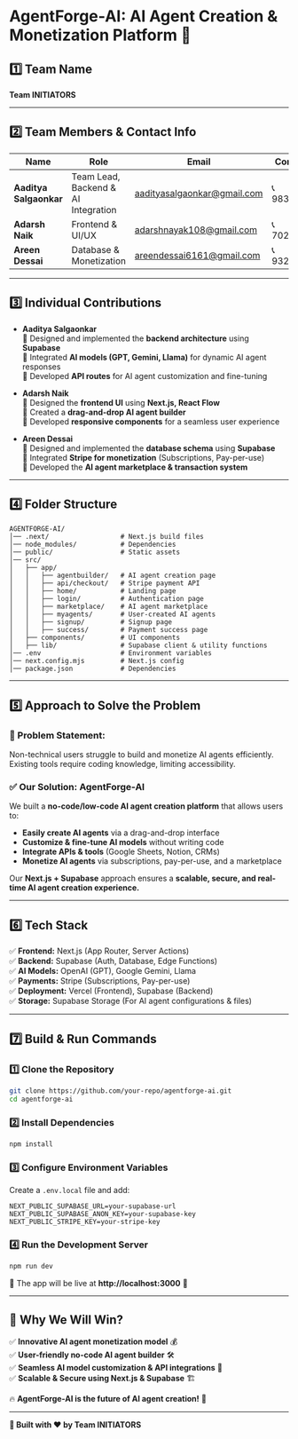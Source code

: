 # **AgentForge-AI: AI Agent Creation & Monetization Platform** 🚀  

## **1️⃣ Team Name**  
**Team INITIATORS**  

---

## **2️⃣ Team Members & Contact Info**  

| Name               | Role                         | Email                        | Contact No.    |
|--------------------|----------------------------|------------------------------|---------------|
| **Aaditya Salgaonkar** | Team Lead, Backend & AI Integration | aadityasalgaonkar@gmail.com | 📞 9834696195 |
| **Adarsh Naik**     | Frontend & UI/UX            | adarshnayak108@gmail.com     | 📞 7020515434 |
| **Areen Dessai**    | Database & Monetization    | areendessai6161@gmail.com    | 📞 9322578406 |

---

## **3️⃣ Individual Contributions**  

- **Aaditya Salgaonkar**  
  🔹 Designed and implemented the **backend architecture** using **Supabase**  
  🔹 Integrated **AI models (GPT, Gemini, Llama)** for dynamic AI agent responses  
  🔹 Developed **API routes** for AI agent customization and fine-tuning  

- **Adarsh Naik**  
  🔹 Designed the **frontend UI** using **Next.js, React Flow**  
  🔹 Created a **drag-and-drop AI agent builder**  
  🔹 Developed **responsive components** for a seamless user experience  

- **Areen Dessai**  
  🔹 Designed and implemented the **database schema** using **Supabase**  
  🔹 Integrated **Stripe for monetization** (Subscriptions, Pay-per-use)  
  🔹 Developed the **AI agent marketplace & transaction system**  

---

## **4️⃣ Folder Structure**  

```
AGENTFORGE-AI/
│── .next/                  # Next.js build files
│── node_modules/           # Dependencies
│── public/                 # Static assets
│── src/
│   ├── app/
│   │   ├── agentbuilder/   # AI agent creation page
│   │   ├── api/checkout/   # Stripe payment API
│   │   ├── home/           # Landing page
│   │   ├── login/          # Authentication page
│   │   ├── marketplace/    # AI agent marketplace
│   │   ├── myagents/       # User-created AI agents
│   │   ├── signup/         # Signup page
│   │   ├── success/        # Payment success page
│   ├── components/         # UI components
│   ├── lib/                # Supabase client & utility functions
│── .env                    # Environment variables
│── next.config.mjs         # Next.js config
│── package.json            # Dependencies
```

---

## **5️⃣ Approach to Solve the Problem**  

### **🚨 Problem Statement:**  
Non-technical users struggle to build and monetize AI agents efficiently. Existing tools require coding knowledge, limiting accessibility.

### **✅ Our Solution: AgentForge-AI**  
We built a **no-code/low-code AI agent creation platform** that allows users to:  
- **Easily create AI agents** via a drag-and-drop interface  
- **Customize & fine-tune AI models** without writing code  
- **Integrate APIs & tools** (Google Sheets, Notion, CRMs)  
- **Monetize AI agents** via subscriptions, pay-per-use, and a marketplace  

Our **Next.js + Supabase** approach ensures a **scalable, secure, and real-time AI agent creation experience.**  

---

## **6️⃣ Tech Stack**  

✅ **Frontend:** Next.js (App Router, Server Actions)  
✅ **Backend:** Supabase (Auth, Database, Edge Functions)  
✅ **AI Models:** OpenAI (GPT), Google Gemini, Llama  
✅ **Payments:** Stripe (Subscriptions, Pay-per-use)  
✅ **Deployment:** Vercel (Frontend), Supabase (Backend)  
✅ **Storage:** Supabase Storage (For AI agent configurations & files)  

---

## **7️⃣ Build & Run Commands**  

### **1️⃣ Clone the Repository**
```sh
git clone https://github.com/your-repo/agentforge-ai.git
cd agentforge-ai
```

### **2️⃣ Install Dependencies**
```sh
npm install
```

### **3️⃣ Configure Environment Variables**
Create a `.env.local` file and add:
```env
NEXT_PUBLIC_SUPABASE_URL=your-supabase-url
NEXT_PUBLIC_SUPABASE_ANON_KEY=your-supabase-key
NEXT_PUBLIC_STRIPE_KEY=your-stripe-key
```

### **4️⃣ Run the Development Server**
```sh
npm run dev
```

🔹 The app will be live at **http://localhost:3000** 🎉  

---

## **🎯 Why We Will Win?**  
✅ **Innovative AI agent monetization model** 💰  
✅ **User-friendly no-code AI agent builder** 🛠  
✅ **Seamless AI model customization & API integrations** 🤖  
✅ **Scalable & Secure using Next.js & Supabase** 🏗  

🔥 **AgentForge-AI is the future of AI agent creation!** 🚀  

---
**🚀 Built with ❤️ by Team INITIATORS**